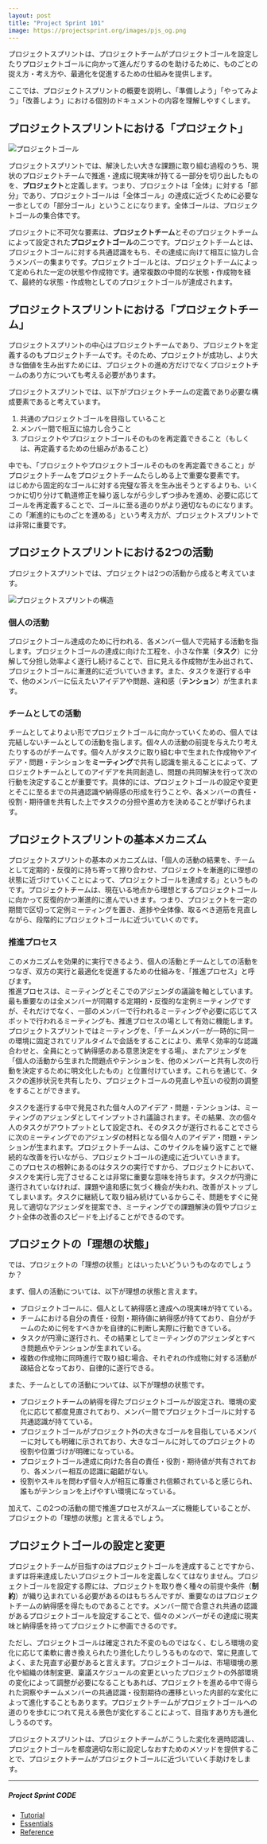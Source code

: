 ```yaml
---
layout: post
title: "Project Sprint 101"
image: https://projectsprint.org/images/pjs_og.png
---
```


プロジェクトスプリントは、プロジェクトチームがプロジェクトゴールを設定したりプロジェクトゴールに向かって進んだりするのを助けるために、ものごとの捉え方・考え方や、最適化を促進するための仕組みを提供します。

ここでは、プロジェクトスプリントの概要を説明し、「準備しよう」「やってみよう」「改善しよう」における個別のドキュメントの内容を理解しやすくします。

## プロジェクトスプリントにおける「プロジェクト」

![プロジェクトゴール](/ja/images/projectgoal.png)

プロジェクトスプリントでは、解決したい大きな課題に取り組む過程のうち、現状のプロジェクトチームで推進・達成に現実味が持てる一部分を切り出したものを、**プロジェクト**と定義します。つまり、プロジェクトは「全体」に対する「部分」であり、プロジェクトゴールは「全体ゴール」の達成に近づくために必要な一歩としての「部分ゴール」ということになります。全体ゴールは、プロジェクトゴールの集合体です。

プロジェクトに不可欠な要素は、**プロジェクトチーム**とそのプロジェクトチームによって設定された**プロジェクトゴール**の二つです。プロジェクトチームとは、プロジェクトゴールに対する共通認識をもち、その達成に向けて相互に協力し合うメンバーの集まりです。プロジェクトゴールとは、プロジェクトチームによって定められた一定の状態や作成物です。通常複数の中間的な状態・作成物を経て、最終的な状態・作成物としてのプロジェクトゴールが達成されます。

## プロジェクトスプリントにおける「プロジェクトチーム」

プロジェクトスプリントの中心はプロジェクトチームであり、プロジェクトを定義するのもプロジェクトチームです。そのため、プロジェクトが成功し、より大きな価値を生み出すためには、プロジェクトの進め方だけでなくプロジェクトチームのあり方についても考える必要があります。

プロジェクトスプリントでは、以下がプロジェクトチームの定義であり必要な構成要素であると考えています。

1. 共通のプロジェクトゴールを目指していること
2. メンバー間で相互に協力し合うこと
3. プロジェクトやプロジェクトゴールそのものを再定義できること（もしくは、再定義するための仕組みがあること）

中でも、「プロジェクトやプロジェクトゴールそのものを再定義できること」がプロジェクトチームをプロジェクトチームたらしめる上で重要な要素です。<br>
はじめから固定的なゴールに対する完璧な答えを生み出そうとするよりも、いくつかに切り分けて軌道修正を繰り返しながら少しずつ歩みを進め、必要に応じてゴールを再定義することで、ゴールに至る道のりがより適切なものになります。この「漸進的にものごとを進める」という考え方が、プロジェクトスプリントでは非常に重要です。

## プロジェクトスプリントにおける2つの活動

プロジェクトスプリントでは、プロジェクトは2つの活動から成ると考えています。

![プロジェクトスプリントの構造](/ja/images/basic.png)

### 個人の活動
プロジェクトゴール達成のために行われる、各メンバー個人で完結する活動を指します。プロジェクトゴールの達成に向けた工程を、小さな作業（**タスク**）に分解して分担し効率よく遂行し続けることで、目に見える作成物が生み出されて、プロジェクトゴールに漸進的に近づいていきます。また、タスクを遂行する中で、他のメンバーに伝えたいアイデアや問題、違和感（**テンション**）が生まれます。

### チームとしての活動
チームとしてよりよい形でプロジェクトゴールに向かっていくための、個人では完結しないチームとしての活動を指します。個々人の活動の前提を与えたり考えたりするのがチームです。個々人がタスクに取り組む中で生まれた作成物やアイデア・問題・テンションを**ミーティング**で共有し認識を揃えることによって、プロジェクトチームとしてのアイデアを共同創造し、問題の共同解決を行って次の行動を決定することが重要です。具体的には、プロジェクトゴールの設定や変更とそこに至るまでの共通認識や納得感の形成を行うことや、各メンバーの責任・役割・期待値を共有した上でタスクの分担や進め方を決めることが挙げられます。

## プロジェクトスプリントの基本メカニズム
プロジェクトスプリントの基本のメカニズムは、「個人の活動の結果を、チームとして定期的・反復的に持ち寄って擦り合わせ、プロジェクトを漸進的に理想の状態に近づけていくことによって、プロジェクトゴールを達成する」というものです。プロジェクトチームは、現在いる地点から理想とするプロジェクトゴールに向かって反復的かつ漸進的に進んでいきます。つまり、プロジェクトを一定の期間で区切って定例ミーティングを置き、進捗や全体像、取るべき道筋を見直しながら、段階的にプロジェクトゴールに近づいていくのです。

### 推進プロセス
このメカニズムを効果的に実行できるよう、個人の活動とチームとしての活動をつなぎ、双方の実行と最適化を促進するための仕組みを、「推進プロセス」と呼びます。<br>
推進プロセスは、ミーティングとそこでのアジェンダの議論を軸としています。最も重要なのは全メンバーが同期する定期的・反復的な定例ミーティングですが、それだけでなく、一部のメンバーで行われるミーティングや必要に応じてスポットで行われるミーティングも、推進プロセスの場として有効に機能します。<br>
プロジェクトスプリントではミーティングを、「チームメンバーが一時的に同一の環境に固定されてリアルタイムで会話をすることにより、素早く効率的な認識合わせと、全員にとって納得感のある意思決定をする場」、またアジェンダを「個人の活動から生まれた問題点やテンションを、他のメンバーと共有し次の行動を決定するために明文化したもの」と位置付けています。これらを通じて、タスクの進捗状況を共有したり、プロジェクトゴールの見直しや互いの役割の調整をすることができます。

タスクを遂行する中で発見された個々人のアイデア・問題・テンションは、ミーティングのアジェンダとしてインプットされ議論されます。その結果、次の個々人のタスクがアウトプットとして設定され、そのタスクが遂行されることでさらに次のミーティングでのアジェンダの材料となる個々人のアイデア・問題・テンションが生まれます。プロジェクトチームは、このサイクルを繰り返すことで継続的な改善を行いながら、プロジェクトゴールの達成に近づいていきます。<br>
このプロセスの根幹にあるのはタスクの実行ですから、プロジェクトにおいて、タスクを実行し完了させることは非常に重要な意味を持ちます。タスクが円滑に遂行されていなければ、課題や違和感に気づく機会が失われ、改善がストップしてしまいます。タスクに継続して取り組み続けているからこそ、問題をすぐに発見して適切なアジェンダを提案でき、ミーティングでの課題解決の質やプロジェクト全体の改善のスピードを上げることができるのです。

## プロジェクトの「理想の状態」

では、プロジェクトの「理想の状態」とはいったいどういうものなのでしょうか？

まず、個人の活動については、以下が理想の状態と言えます。
- プロジェクトゴールに、個人として納得感と達成への現実味が持てている。
- チームにおける自分の責任・役割・期待値に納得感が持てており、自分がチームのために何をすべきかを自律的に判断し実際に行動できている。
- タスクが円滑に遂行され、その結果としてミーティングのアジェンダとすべき問題点やテンションが生まれている。
- 複数の作成物に同時進行で取り組む場合、それぞれの作成物に対する活動が疎結合となっており、自律的に遂行できる。

また、チームとしての活動については、以下が理想の状態です。
- プロジェクトチームの納得を得たプロジェクトゴールが設定され、環境の変化に応じて都度見直されており、メンバー間でプロジェクトゴールに対する共通認識が持てている。
- プロジェクトゴールがプロジェクト外の大きなゴールを目指しているメンバーに対しても明確に示されており、大きなゴールに対してのプロジェクトの役割や位置づけが明確になっている。
- プロジェクトゴール達成に向けた各自の責任・役割・期待値が共有されており、各メンバー相互の認識に齟齬がない。
- 役割やスキルを問わず個々人が相互に尊重され信頼されていると感じられ、誰もがテンションを上げやすい環境になっている。

加えて、この2つの活動の間で推進プロセスがスムーズに機能していることが、プロジェクトの「理想の状態」と言えるでしょう。

## プロジェクトゴールの設定と変更

プロジェクトチームが目指すのはプロジェクトゴールを達成することですから、まずは将来達成したいプロジェクトゴールを定義しなくてはなりません。プロジェクトゴールを設定する際には、プロジェクトを取り巻く種々の前提や条件（**制約**）が織り込まれている必要があるのはもちろんですが、重要なのはプロジェクトチームの納得感を得たものであることです。メンバー間で合意され共通の認識があるプロジェクトゴールを設定することで、個々のメンバーがその達成に現実味と納得感を持ってプロジェクトに参画できるのです。

ただし、プロジェクトゴールは確定された不変のものではなく、むしろ環境の変化に応じて柔軟に書き換えられたり進化したりしうるものなので、常に見直してよく、また見直す必要があると言えます。プロジェクトゴールは、市場環境の悪化や組織の体制変更、稟議スケジュールの変更といったプロジェクトの外部環境の変化によって調整が必要になることもあれば、プロジェクトを進める中で得られた洞察やチームメンバーの共通認識・役割期待の遷移といった内部的な変化によって進化することもあります。プロジェクトチームがプロジェクトゴールへの道のりを歩むにつれて見える景色が変化することによって、目指すあり方も進化しうるのです。

プロジェクトスプリントは、プロジェクトチームがこうした変化を適時認識し、プロジェクトゴールを都度適切な形に設定しなおすためのメソッドを提供することで、プロジェクトチームがプロジェクトゴールに近づいていく手助けをします。

---

##### Project Sprint CODE
- [Tutorial](../tutorial/index.md)
- [Essentials](../essentials.md)
- [Reference](../reference.md)
